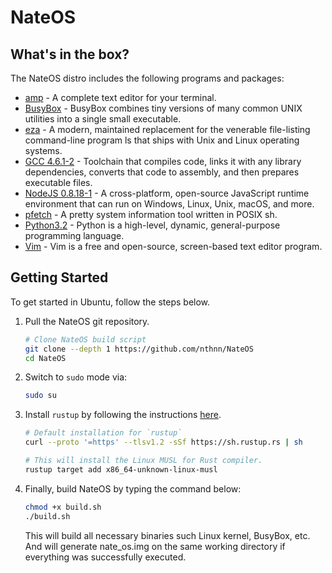 # NateOS

## What's in the box?

The NateOS distro includes the following programs and packages:

- [amp](https://github.com/jmacdonald/amp) - A complete text editor for your terminal.
- [BusyBox](https://www.busybox.net/about.html) - BusyBox combines tiny versions of many common UNIX utilities into a single small executable.
- [eza](https://github.com/eza-community/eza) - A modern, maintained replacement for the venerable file-listing command-line program ls that ships with Unix and Linux operating systems.
- [GCC 4.6.1-2](https://gcc.gnu.org/) - Toolchain that compiles code, links it with any library dependencies, converts that code to assembly, and then prepares executable files.
- [NodeJS 0.8.18-1](https://nodejs.org/en) - A cross-platform, open-source JavaScript runtime environment that can run on Windows, Linux, Unix, macOS, and more.
- [pfetch](https://github.com/dylanaraps/pfetch) - A pretty system information tool written in POSIX sh.
- [Python3.2](https://www.python.org/) - Python is a high-level, dynamic, general-purpose programming language.
- [Vim](https://www.vim.org/) - Vim is a free and open-source, screen-based text editor program.

## Getting Started

To get started in Ubuntu, follow the steps below.

1. Pull the NateOS git repository.

    ```bash
    # Clone NateOS build script
    git clone --depth 1 https://github.com/nthnn/NateOS
    cd NateOS
    ```

2. Switch to `sudo` mode via:

    ```bash
    sudo su
    ```

3. Install `rustup` by following the instructions [here](https://www.rust-lang.org/tools/install).

    ```bash
    # Default installation for `rustup`
    curl --proto '=https' --tlsv1.2 -sSf https://sh.rustup.rs | sh

    # This will install the Linux MUSL for Rust compiler.
    rustup target add x86_64-unknown-linux-musl
    ```

4. Finally, build NateOS by typing the command below:

    ```bash
    chmod +x build.sh
    ./build.sh
    ```

    This will build all necessary binaries such Linux kernel, BusyBox, etc. And will generate nate_os.img on the same working directory if everything was successfully executed.